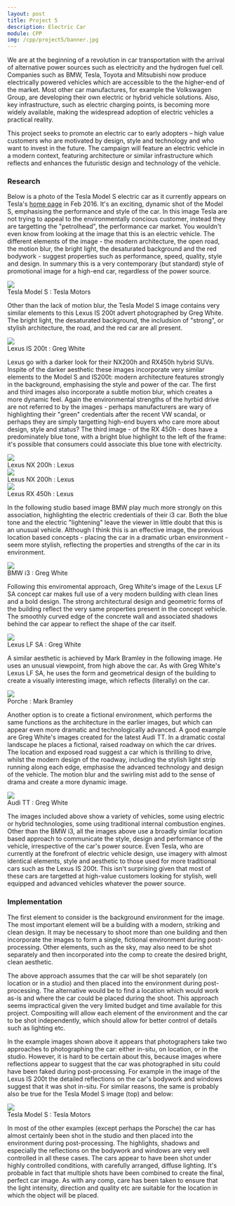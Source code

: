 ```yaml
---
layout: post
title: Project 5
description: Electric Car
module: CPP
img: /cpp/project5/banner.jpg
---
```


We are at the beginning of a revolution in car transportation with the arrival of alternative power sources such as electricity and the hydrogen fuel cell. Companies such as BMW, Tesla, Toyota and Mitsubishi now produce electrically powered vehicles which are accessible to the the higher-end of the market. Most other car manufactures, for example the Volkswagen Group, are developing their own electric or hybrid vehicle solutions. Also, key infrastructure, such as electric charging points, is becoming more widely available, making the widespread adoption of electric vehicles a practical reality.

This project seeks to promote an electric car to early adopters – high value customers who are motivated by design, style and technology and who want to invest in the future. The campaign will feature an electric vehicle in a modern context, featuring architecture or similar infrastructure which reflects and enhances the futuristic design and technology of the vehicle.

### Research

Below is a photo of the Tesla Model S electric car as it currently appears on Tesla's [home page](http://www.teslamotors.com/en_GB/) in Feb 2016. It's an exciting, dynamic shot of the Model S, emphasising the performance and style of the car. In this image Tesla are not trying to appeal to the environmentally concious customer, instead they are targetting the "petrolhead", the performance car market. You wouldn't even know from looking at the image that this is an electric vehicle. The different elements of the image - the modern architecture, the open road, the motion blur, the bright light, the desaturated background and the red bodywork - suggest properties such as performance, speed, quality, style and design. In summary this is a very contemporary (but standard) style of promotional image for a high-end car, regardless of the power source.

<div class="center">
    <img class="col three" src="Tesla-Model-S-home.jpg"/>
</div>
<div class="col three caption">
    Tesla Model S : Tesla Motors
</div>

Other than the lack of motion blur, the Tesla Model S image contains very similar elements to this Lexus IS 200t advert photographed by Greg White. The bright light, the desaturated background, the includsion of "strong", or stylish architecture, the road, and the red car are all present.

<div class="center">
    <img class="col three" src="GregWhite-IS200t.jpg"/>
</div>
<div class="col three caption">
    Lexus IS 200t : Greg White
</div>

Lexus go with a darker look for their NX200h and RX450h hybrid SUVs. Inspite of the darker aesthetic these images incorporate very similar elements to the Model S and IS200t: modern architecture features strongly in the background, emphasising the style and power of the car. The first and third images also incorporate a subtle motion blur, which creates a more dynamic feel. Again the environmental strengths of the hyrbid drive are not referred to by the images - perhaps manufacturers are wary of highlighting their "green" credentials after the recent VW scandal, or perhaps they are simply targetting high-end buyers who care more about design, style and status? The third image - of the RX 450h - does have a predominately blue tone, with a bright blue highlight to the left of the frame: it's possible that consumers could associate this blue tone with electricity.

<div class="center">
    <img class="col three" src="Lexus-NX200h-2.jpg"/>
</div>
<div class="col three caption">
    Lexus NX 200h : Lexus
</div>

<div class="center">
    <img class="col three" src="Lexus-NX200h-3.jpg"/>
</div>
<div class="col three caption">
    Lexus NX 200h : Lexus
</div>

<div class="center">
    <img class="col three" src="Lexus-RX450h-1.jpg"/>
</div>
<div class="col three caption">
    Lexus RX 450h : Lexus
</div>

In the following studio based image BMW play much more strongly on this association, highlighting the electric credentials of their i3 car. Both the blue tone and the electric "lightening" leave the viewer in little doubt that this is an unusual vehicle. Although I think this is an effective image, the previous location based concepts - placing the car in a dramatic urban environment - seem more stylish, reflecting the properties and strengths of the car in its environment.

<div class="center">
    <img class="col three" src="GregWhite-BMW-i3.jpg"/>
</div>
<div class="col three caption">
    BMW i3 : Greg White
</div>

Following this enviromental approach, Greg White's image of the Lexus LF SA concept car makes full use of a very modern building with clean lines and a bold design. The strong architectural design and geometric forms of the building reflect the very same properties present in the concept vehicle. The smoothly curved edge of the concrete wall and associated shadows behind the car appear to reflect the shape of the car itself.

<div class="center">
    <img class="col three" src="GregWhite-LF-SA-2.jpg"/>
</div>
<div class="col three caption">
    Lexus LF SA : Greg White
</div>

A similar aesthetic is achieved by Mark Bramley in the following image. He uses an unusual viewpoint, from high above the car. As with Greg White's Lexus LF SA, he uses the form and geometrical design of the building to create a visually interesting image, which reflects (literally) on the car.

<div class="center">
    <img class="col three" src="MarkBramley-1.jpg"/>
</div>
<div class="col three caption">
    Porche : Mark Bramley
</div>

Another option is to create a fictional environment, which performs the same functions as the architecture in the earlier images, but which can appear even more dramatic and technologically advanced. A good example are Greg White's images created for the latest Audi TT. In a dramatic costal landscape he places a fictional, raised roadway on which the car drives. The location and exposed road suggest a car which is thrilling to drive, whilst the modern design of the roadway, including the stylish light strip running along each edge, emphasise the advanced technology and design of the vehicle. The motion blur and the swirling mist add to the sense of drama and create a more dynamic image.

<div class="center">
    <img class="col three" src="GregWhite-Audi-TT-1.jpg"/>
</div>
<div class="col three caption">
    Audi TT : Greg White
</div>

The images included above show a variety of vehicles, some using electric or hybrid technologies, some using traditional internal combustion engines. Other than the BMW i3, all the images above use a broadly similar location based approach to communicate the style, design and performance of the vehicle, irrespective of the car's power source. Even Tesla, who are currently at the forefront of electric vehicle design, use imagery with almost identical elements, style and aesthetic to those used for more traditional cars such as the Lexus IS 200t. This isn't surprising given that most of these cars are targetted at high-value customers looking for stylish, well equipped and advanced vehicles whatever the power source.

### Implementation

The first element to consider is the background environment for the image. The most important element will be a building with a modern, striking and clean design. It may be necessary to shoot more than one building and then incorporate the images to form a single, fictional environment during post-processing. Other elements, such as the sky, may also need to be shot separately and then incorporated into the comp to create the desired bright, clean aesthetic.

The above approach assumes that the car will be shot separately (on location or in a studio) and then placed into the environment during post-processing. The alternative would be to find a location which would work as-is and where the car could be placed during the shoot. This approach seems impractical given the very limited budget and time available for this project. Compositing will allow each element of the environment and the car to be shot independently, which should allow for better control of details such as lighting etc.

In the example images shown above it appears that photographers take two approaches to photographing the car: either in-situ, on location, or in the studio. However, it is hard to be certain about this, because images where reflections appear to suggest that the car was photographed in situ could have been faked during post-processing. For example in the image of the Lexus IS 200t the detailed reflections on the car's bodywork and windows suggest that it was shot in-situ. For similar reasons, the same is probably also be true for the Tesla Model S image (top) and below:

<div class="center">
    <img class="col three" src="Tesla-Model-S-top.jpg"/>
</div>
<div class="col three caption">
    Tesla Model S : Tesla Motors
</div>

In most of the other examples (except perhaps the Porsche) the car has almost certainly been shot in the studio and then placed into the environment during post-processing. The highlights, shadows and especially the reflections on the bodywork and windows are very well controlled in all these cases. The cars appear to have been shot under highly controlled conditions, with carefully arranged, diffuse lighting. It's probable in fact that multiple shots have been combined to create the final, perfect car image. As with any comp, care has been taken to ensure that the light intensity, direction and quality etc are suitable for the location in which the object will be placed.

<!-- TODO: Add a little discussion of how we are going to shoot the car. Also the BMW i3 render ;-) -->


